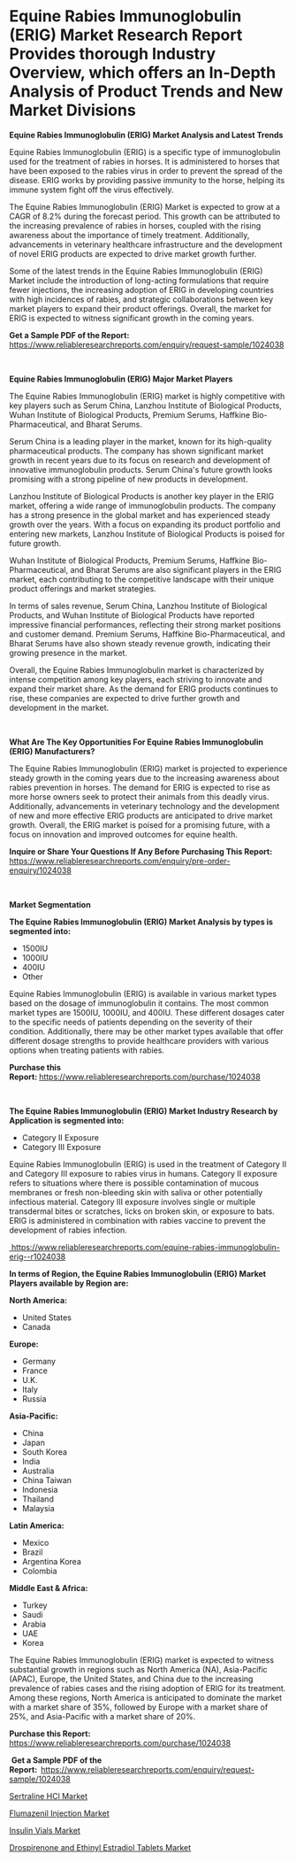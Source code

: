 <p><h1>Equine Rabies Immunoglobulin (ERIG) Market Research Report Provides thorough Industry Overview, which offers an In-Depth Analysis of Product Trends and New Market Divisions</h1></p><p><strong>Equine Rabies Immunoglobulin (ERIG) Market Analysis and Latest Trends</strong></p>
<p><p>Equine Rabies Immunoglobulin (ERIG) is a specific type of immunoglobulin used for the treatment of rabies in horses. It is administered to horses that have been exposed to the rabies virus in order to prevent the spread of the disease. ERIG works by providing passive immunity to the horse, helping its immune system fight off the virus effectively.</p><p>The Equine Rabies Immunoglobulin (ERIG) Market is expected to grow at a CAGR of 8.2% during the forecast period. This growth can be attributed to the increasing prevalence of rabies in horses, coupled with the rising awareness about the importance of timely treatment. Additionally, advancements in veterinary healthcare infrastructure and the development of novel ERIG products are expected to drive market growth further.</p><p>Some of the latest trends in the Equine Rabies Immunoglobulin (ERIG) Market include the introduction of long-acting formulations that require fewer injections, the increasing adoption of ERIG in developing countries with high incidences of rabies, and strategic collaborations between key market players to expand their product offerings. Overall, the market for ERIG is expected to witness significant growth in the coming years.</p></p>
<p><strong>Get a Sample PDF of the Report:&nbsp;</strong> <a href="https://www.reliableresearchreports.com/enquiry/request-sample/1024038">https://www.reliableresearchreports.com/enquiry/request-sample/1024038</a></p>
<p>&nbsp;</p>
<p><strong>Equine Rabies Immunoglobulin (ERIG) Major Market Players</strong></p>
<p><p>The Equine Rabies Immunoglobulin (ERIG) market is highly competitive with key players such as Serum China, Lanzhou Institute of Biological Products, Wuhan Institute of Biological Products, Premium Serums, Haffkine Bio-Pharmaceutical, and Bharat Serums. </p><p>Serum China is a leading player in the market, known for its high-quality pharmaceutical products. The company has shown significant market growth in recent years due to its focus on research and development of innovative immunoglobulin products. Serum China's future growth looks promising with a strong pipeline of new products in development.</p><p>Lanzhou Institute of Biological Products is another key player in the ERIG market, offering a wide range of immunoglobulin products. The company has a strong presence in the global market and has experienced steady growth over the years. With a focus on expanding its product portfolio and entering new markets, Lanzhou Institute of Biological Products is poised for future growth.</p><p>Wuhan Institute of Biological Products, Premium Serums, Haffkine Bio-Pharmaceutical, and Bharat Serums are also significant players in the ERIG market, each contributing to the competitive landscape with their unique product offerings and market strategies.</p><p>In terms of sales revenue, Serum China, Lanzhou Institute of Biological Products, and Wuhan Institute of Biological Products have reported impressive financial performances, reflecting their strong market positions and customer demand. Premium Serums, Haffkine Bio-Pharmaceutical, and Bharat Serums have also shown steady revenue growth, indicating their growing presence in the market.</p><p>Overall, the Equine Rabies Immunoglobulin market is characterized by intense competition among key players, each striving to innovate and expand their market share. As the demand for ERIG products continues to rise, these companies are expected to drive further growth and development in the market.</p></p>
<p>&nbsp;</p>
<p><strong>What Are The Key Opportunities For Equine Rabies Immunoglobulin (ERIG) Manufacturers?</strong></p>
<p><p>The Equine Rabies Immunoglobulin (ERIG) market is projected to experience steady growth in the coming years due to the increasing awareness about rabies prevention in horses. The demand for ERIG is expected to rise as more horse owners seek to protect their animals from this deadly virus. Additionally, advancements in veterinary technology and the development of new and more effective ERIG products are anticipated to drive market growth. Overall, the ERIG market is poised for a promising future, with a focus on innovation and improved outcomes for equine health.</p></p>
<p><strong>Inquire or Share Your Questions If Any Before Purchasing This Report:</strong> <a href="https://www.reliableresearchreports.com/enquiry/pre-order-enquiry/1024038">https://www.reliableresearchreports.com/enquiry/pre-order-enquiry/1024038</a></p>
<p>&nbsp;</p>
<p><strong>Market Segmentation</strong></p>
<p><strong>The Equine Rabies Immunoglobulin (ERIG) Market Analysis by types is segmented into:</strong></p>
<p><ul><li>1500IU</li><li>1000IU</li><li>400IU</li><li>Other</li></ul></p>
<p><p>Equine Rabies Immunoglobulin (ERIG) is available in various market types based on the dosage of immunoglobulin it contains. The most common market types are 1500IU, 1000IU, and 400IU. These different dosages cater to the specific needs of patients depending on the severity of their condition. Additionally, there may be other market types available that offer different dosage strengths to provide healthcare providers with various options when treating patients with rabies.</p></p>
<p><strong>Purchase this Report:&nbsp;</strong><a href="https://www.reliableresearchreports.com/purchase/1024038">https://www.reliableresearchreports.com/purchase/1024038</a></p>
<p>&nbsp;</p>
<p><strong>The Equine Rabies Immunoglobulin (ERIG) Market Industry Research by Application is segmented into:</strong></p>
<p><ul><li>Category II Exposure</li><li>Category III Exposure</li></ul></p>
<p><p>Equine Rabies Immunoglobulin (ERIG) is used in the treatment of Category II and Category III exposure to rabies virus in humans. Category II exposure refers to situations where there is possible contamination of mucous membranes or fresh non-bleeding skin with saliva or other potentially infectious material. Category III exposure involves single or multiple transdermal bites or scratches, licks on broken skin, or exposure to bats. ERIG is administered in combination with rabies vaccine to prevent the development of rabies infection.</p></p>
<p><a href="https://www.reliableresearchreports.com/equine-rabies-immunoglobulin-erig--r1024038">&nbsp;https://www.reliableresearchreports.com/equine-rabies-immunoglobulin-erig--r1024038</a></p>
<p><strong>In terms of Region, the Equine Rabies Immunoglobulin (ERIG) Market Players available by Region are:</strong></p>
<p>
    <p> <strong> North America: </strong>
        <ul>
            <li>United States</li>
            <li>Canada</li>
        </ul>
        </p> 
    <p> <strong> Europe: </strong>
        <ul>
            <li>Germany</li>
            <li>France</li>
            <li>U.K.</li>
            <li>Italy</li>
            <li>Russia</li>
        </ul>
        </p> 
    <p> <strong> Asia-Pacific: </strong>
        <ul>
            <li>China</li>
            <li>Japan</li>
            <li>South Korea</li>
            <li>India</li>
            <li>Australia</li>
            <li>China Taiwan</li>
            <li>Indonesia</li>
            <li>Thailand</li>
            <li>Malaysia</li>
        </ul>
        </p> 
    <p> <strong> Latin America: </strong>
        <ul>
            <li>Mexico</li>
            <li>Brazil</li>
            <li>Argentina Korea</li>
            <li>Colombia</li>
        </ul>
        </p> 
    <p> <strong> Middle East & Africa: </strong>
        <ul>
            <li>Turkey</li>
            <li>Saudi</li>
            <li>Arabia</li>
            <li>UAE</li>
            <li>Korea</li>
        </ul>
    </p>
    </p>
<p><p>The Equine Rabies Immunoglobulin (ERIG) market is expected to witness substantial growth in regions such as North America (NA), Asia-Pacific (APAC), Europe, the United States, and China due to the increasing prevalence of rabies cases and the rising adoption of ERIG for its treatment. Among these regions, North America is anticipated to dominate the market with a market share of 35%, followed by Europe with a market share of 25%, and Asia-Pacific with a market share of 20%.</p></p>
<p><strong>Purchase this Report: </strong><a href="https://www.reliableresearchreports.com/purchase/1024038">https://www.reliableresearchreports.com/purchase/1024038</a></p>
<p>&nbsp;<strong>Get a Sample PDF of the Report:&nbsp;&nbsp;</strong><a href="https://www.reliableresearchreports.com/enquiry/request-sample/1024038">https://www.reliableresearchreports.com/enquiry/request-sample/1024038</a></p>
<p><strong></strong></p>
<p><p><a href="https://github.com/ranaacryptoaddmin/Market-Research-Report-List-1/blob/main/sertraline-hcl-market.md">Sertraline HCl Market</a></p><p><a href="https://github.com/RoccoManning/Market-Research-Report-List-6/blob/main/flumazenil-injection-market.md">Flumazenil Injection Market</a></p><p><a href="https://github.com/JordyBecker/Market-Research-Report-List-1/blob/main/insulin-vials-market.md">Insulin Vials Market</a></p><p><a href="https://github.com/jadenRaynor/Market-Research-Report-List-1/blob/main/drospirenone-and-ethinyl-estradiol-tablets-market.md">Drospirenone and Ethinyl Estradiol Tablets Market</a></p></p>